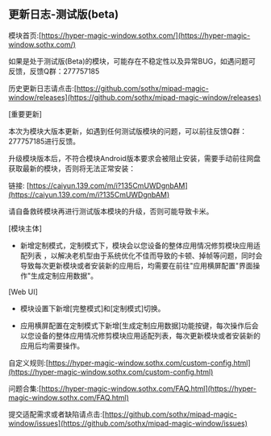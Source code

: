 ## 更新日志-测试版(beta)

模块首页:[https://hyper-magic-window.sothx.com/](https://hyper-magic-window.sothx.com/)

如果是处于测试版(Beta)的模块，可能存在不稳定性以及异常BUG，如遇问题可反馈，反馈Q群：277757185

历史更新日志请点击:[https://github.com/sothx/mipad-magic-window/releases](https://github.com/sothx/mipad-magic-window/releases)

[重要更新]

本次为模块大版本更新，如遇到任何测试版模块的问题，可以前往反馈Q群：277757185进行反馈。

升级模块版本后，不符合模块Android版本要求会被阻止安装，需要手动前往网盘获取最新的模块，否则将无法正常安装：

链接: [https://caiyun.139.com/m/i?135CmUWDgnbAM](https://caiyun.139.com/m/i?135CmUWDgnbAM)

请自备救砖模块再进行测试版本模块的升级，否则可能导致卡米。

[模块主体]

- 新增定制模式，定制模式下，模块会以您设备的整体应用情况修剪模块应用适配列表 ，以解决老机型由于系统优化不佳而导致的卡顿、掉帧等问题，同时会导致每次更新模块或者安装新的应用后，均需要在前往"应用横屏配置"界面操作"生成定制应用数据"。

[Web UI]

- 模块设置下新增[完整模式]和[定制模式]切换。

- 应用横屏配置在定制模式下新增[生成定制应用数据]功能按键，每次操作后会以您设备的整体应用情况修剪模块应用适配列表，每次更新模块或者安装新的应用后均需要操作。


自定义规则:[https://hyper-magic-window.sothx.com/custom-config.html](https://hyper-magic-window.sothx.com/custom-config.html)

问题合集:[https://hyper-magic-window.sothx.com/FAQ.html](https://hyper-magic-window.sothx.com/FAQ.html)

提交适配需求或者缺陷请点击:[https://github.com/sothx/mipad-magic-window/issues](https://github.com/sothx/mipad-magic-window/issues)
